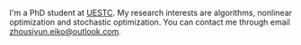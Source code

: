 I'm a PhD student at [UESTC](https://uestc.edu.cn). My research interests are algorithms, nonlinear optimization and stochastic optimization. You can contact me through email [zhousiyun.eiko@outlook.com](mailto:zhousiyun.eiko@outlook.com).